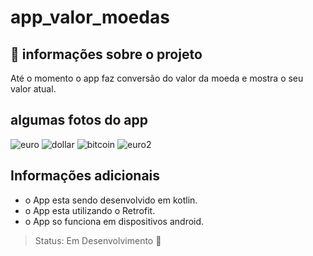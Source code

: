 # app_valor_moedas


## 📝 informações sobre o projeto 
  Até o momento o app faz conversão do valor da moeda e mostra o seu valor atual.
 
## algumas fotos do app

![euro](https://user-images.githubusercontent.com/80015739/178380635-8444741b-115c-4331-b4e0-7a3eedc89cb7.png)
![dollar](https://user-images.githubusercontent.com/80015739/178380652-0e7456f0-00a0-4d03-84a3-e6348b3d627e.png)
![bitcoin](https://user-images.githubusercontent.com/80015739/178380672-da4e7bb2-b8e0-46ea-a688-5d852cb38af5.png)
![euro2](https://user-images.githubusercontent.com/80015739/178380695-5f6f1536-ecee-45a7-a3c2-382ac707df9f.png)


## Informações adicionais
 + o App esta sendo desenvolvido em kotlin.
 + o App esta utilizando o Retrofit.
 + o App so funciona em dispositivos android.

> Status: Em Desenvolvimento 🚧
